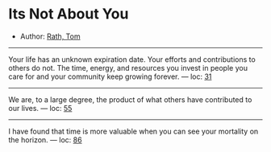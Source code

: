 # Its Not About You

* Author: [Rath, Tom]()









---
Your life has an unknown expiration date. Your efforts and contributions to others do not. The time, energy, and resources you invest in people you care for and your community keep growing forever. — loc: [31]()

---
We are, to a large degree, the product of what others have contributed to our lives. — loc: [55]()

---
I have found that time is more valuable when you can see your mortality on the horizon. — loc: [86]()

